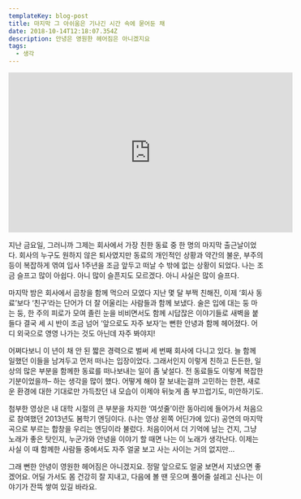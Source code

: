 ```yaml
---
templateKey: blog-post
title: 마지막 그 아쉬움은 기나긴 시간 속에 묻어둔 채
date: 2018-10-14T12:18:07.354Z
description: 안녕은 영원한 헤어짐은 아니겠지요
tags:
  - 생각
---
```

<iframe width="560" height="315" src="https://www.youtube.com/embed/MvPwxPKRVF8" frameborder="0" allow="autoplay; encrypted-media" allowfullscreen></iframe>



지난 금요일, 그러니까 그제는 회사에서 가장 친한 동료 중 한 명의 마지막 출근날이었다. 회사의 누구도 원하지 않은 퇴사였지만 동료의 개인적인 상황과 약간의 불운, 부주의 등이 복잡하게 엮여 입사 1주년을 조금 앞두고 떠날 수 밖에 없는 상황이 되었다. 나는 조금 슬프고 많이 아쉽다. 아니 많이 슬픈지도 모르겠다. 아니 사실은 많이 슬프다.



마지막 밤은 회사에서 곱창을 함께 먹으러 모였다 지난 몇 달 부쩍 친해진, 이제 ‘회사 동료’보다 ‘친구‘라는 단어가 더 잘 어울리는 사람들과 함께 보냈다. 술은 입에 대는 둥 마는 둥, 한 주의 피로가 모여 졸린 눈을 비비면서도 함께 시답잖은 이야기들로 새벽을 붙들다 결국 세 시 반이 조금 넘어 ‘앞으로도 자주 보자’는 뻔한 안녕과 함께 헤어졌다. 어디 외국으로 영영 나가는 것도 아닌데 자주 봐야지!



어쩌다보니 이 년이 채 안 된 짧은 경력으로 벌써 세 번째 회사에 다니고 있다. 늘 함께 일했던 이들을 남겨두고 먼저 떠나는 입장이었다. 그래서인지 이렇게 친하고 든든한, 일상의 많은 부분을 함께한 동료를 떠나보내는 일이 좀 낯설다. 전 동료들도 이렇게 복잡한 기분이었을까– 하는 생각을 많이 했다. 어떻게 해야 잘 보내는걸까 고민하는 한편, 새로운 환경에 대한 기대로만 가득찼던 내 모습이 이제야 뒤늦게 좀 부끄럽기도, 미안하기도.



첨부한 영상은 내 대학 시절의 큰 부분을 차지한 ‘여섯줄’이란 동아리에 들어가서 처음으로 참여했던 2013년도 봄학기 엔딩이다. (나는 영상 왼쪽 어딘가에 있다) 공연의 마지막 곡으로 부르는 합창을 우리는 엔딩이라 불렀다. 처음이어서 더 기억에 남는 건지, 그냥 노래가 좋은 탓인지, 누군가와 안녕을 이야기 할 때면 나는 이 노래가 생각난다. 이제는 사실 이 때 함께한 사람들 중에서도 자주 얼굴 보고 사는 사이는 거의 없지만…



그래 뻔한 안녕이 영원한 헤어짐은 아니겠지요. 정말 앞으로도 얼굴 보면서 지냈으면 좋겠어요. 어딜 가서도 몸 건강히 잘 지내고, 다음에 볼 땐 웃으며 풀어줄 설레고 신나는 이야기가 잔뜩 쌓여 있길 바라요.
